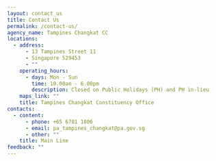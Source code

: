 ```yaml
---
layout: contact_us
title: Contact Us
permalink: /contact-us/
agency_name: Tampines Changkat CC
locations:
  - address:
      - 13 Tampines Street 11
      - Singapore 529453
      - ""
    operating_hours:
      - days: Mon - Sun
        time: 10.00am - 6.00pm
        description: Closed on Public Holidays (PH) and PH in-lieu
    maps_link: ""
    title: Tampines Changkat Constituency Office
contacts:
  - content:
      - phone: +65 6781 1806
      - email: pa_tampines_changkat@pa.gov.sg
      - other: ""
    title: Main Line
feedback: ""
---
```

